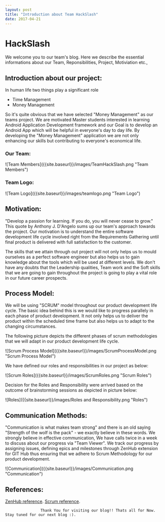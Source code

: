 ```yaml
---
layout: post
title: "Introduction about Team HackSlash"
date: 2017-04-21
---
```

# HackSlash

We welcome you to our team's blog. Here we describe the essential informations about our Team, Reponsibilities, Project, Motiviation etc.,

## Introduction about our project:

In human life two things play a significant role

- Time Management
- Money Management

So it's quite obvious that we have selected "Money Management" as our teams project. We are motivated Master students interested in learning Android Application Development framework and our Goal is to develop an Android App which will be helpful in everyone's day to day life. By developing the "Money Management" application we are not only enhancing our skills but contributing to everyone's economical life.

### Our Team:

<span align="center">
![Team Members]({{site.baseurl}}/images/TeamHackSlash.png "Team Members")
</span>

### Team Logo:

<span align="center">
![Team Logo]({{site.baseurl}}/images/teamlogo.png "Team Logo")
</span>

## Motivation:

"Develop a passion for learning. If you do, you will never cease to grow." This quote by Anthony J. D'Angelo sums up our team's approach towards the project. Our motivation is to understand the entire software development life cycle involved right from the Requirements Gathering until final product is delivered with full satisfaction to the customer.

The skills that we attain through out project will not only helps us to mould ourselves as a perfect software engineer but also helps us to gain knowledge about the tools which will be used at different levels. We don't have any doubts that the Leadership qualities, Team work and the Soft skills that we are going to gain throughout the project is going to play a vital role in our future career prospects.

## Process Model:

We will be using "SCRUM" model throughout our product development life cycle. The basic idea behind this is we would like to progress parallely in each phase of product development. It not only helps us to deliver the product within the scheduled time frame but also helps us to adapt to the changing circumstances.

The following picture depicts the different phases of scrum methodologies that we will adapt in our product development life cycle.

<span align="center">
![Scrum Process Model]({{site.baseurl}}/images/ScrumProcessModel.png "Scrum Process Model")
</span>

We have defined our roles and responsibilities in our project as below:

<span align="center">
![Scrum Roles]({{site.baseurl}}/images/ScrumRoles.png "Scrum Roles")
</span>

Decision for the Roles and Responsibility were arrived based on the outcome of brainstorming sessions as depicted in picture below:

<span align="center">
![Roles]({{site.baseurl}}/images/Roles and Responsibility.png "Roles")
</span>

## Communication Methods:

"Communication is what makes team strong" and there is an old saying "Strength of the wolf is the pack" - we exactly believe in these words. We strongly believe in effective communication, We have calls twice in a week to discuss about our progress via "Team Viewer". We track our progress by assigning issues, defining epics and milestones through ZenHub extension for GIT Hub thus ensuring that we adhere to Scrum Methodology for our product development.

<span align="center">
![Communication]({{site.baseurl}}/images/Communication.png "Communication")
</span>

## References:

[ZenHub reference](https://www.zenhub.com/blog/working-with-epics-in-github).
[Scrum reference](https://elearning.ovgu.de/course/view.php?id=2998).


					Thank You for visiting our blog!! Thats all for Now. Stay tuned for our next blog :). 

